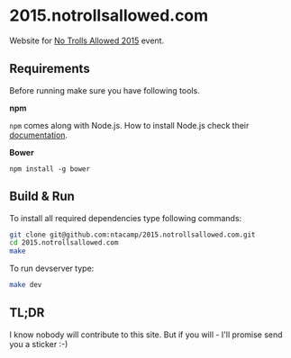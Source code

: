 # 2015.notrollsallowed.com

Website for [No Trolls Allowed 2015](http://2015.notrollsallowed.com/) event.

## Requirements

Before running make sure you have following tools.

**npm**

`npm` comes along with Node.js. How to install Node.js check their [documentation](https://github.com/joyent/node/wiki/Installing-Node.js-via-package-manager).

**Bower**
```
npm install -g bower
```

## Build & Run

To install all required dependencies type following commands:

``` sh
git clone git@github.com:ntacamp/2015.notrollsallowed.com.git
cd 2015.notrollsallowed.com
make
```

To run devserver type:
``` sh
make dev
```

## TL;DR
I know nobody will contribute to this site. But if you will - I'll promise send you a sticker :-)
